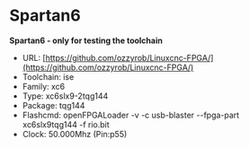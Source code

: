 # Spartan6
**Spartan6 - only for testing the toolchain**

* URL: [https://github.com/ozzyrob/Linuxcnc-FPGA/](https://github.com/ozzyrob/Linuxcnc-FPGA/)
* Toolchain: ise
* Family: xc6
* Type: xc6slx9-2tqg144
* Package: tqg144
* Flashcmd: openFPGALoader -v -c usb-blaster --fpga-part xc6slx9tqg144 -f rio.bit
* Clock: 50.000Mhz (Pin:p55)

